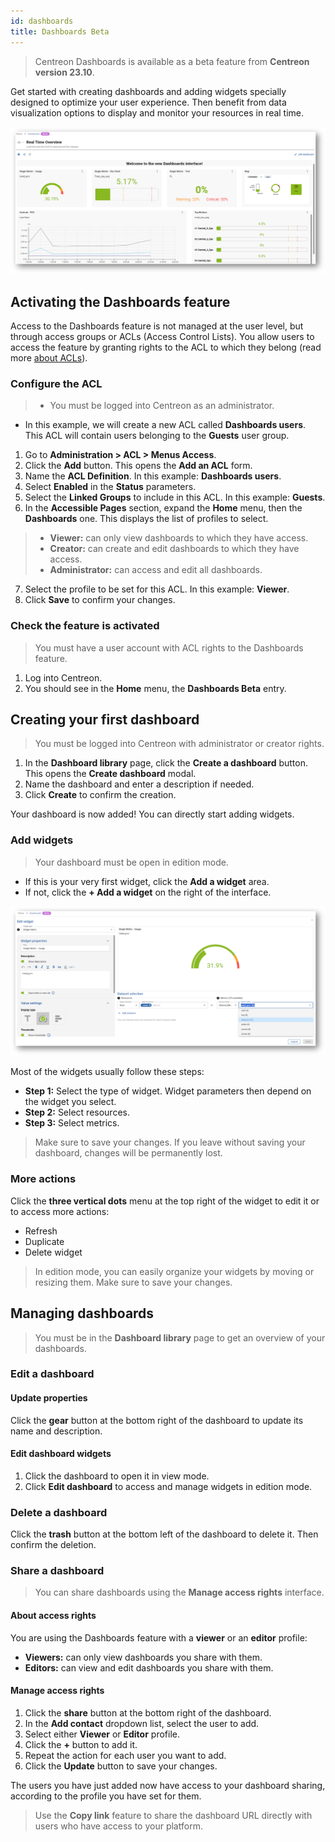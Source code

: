 ```yaml
---
id: dashboards
title: Dashboards Beta
---
```


> Centreon Dashboards is available as a beta feature from **Centreon version 23.10**.

Get started with creating dashboards and adding widgets specially designed to optimize your user experience. Then benefit from data visualization options to display and monitor your resources in real time.

![image](../assets/alerts/dashboard-view.png)

## Activating the Dashboards feature

Access to the Dashboards feature is not managed at the user level, but through access groups or ACLs (Access Control Lists). You allow users to access the feature by granting rights to the ACL to which they belong (read more [about ACLs](../administration/access-control-lists.md)).

### Configure the ACL

> - You must be logged into Centreon as an administrator.
- In this example, we will create a new ACL called **Dashboards users**. This ACL will contain users belonging to the **Guests** user group.

1. Go to **Administration > ACL > Menus Access**.
2. Click the **Add** button. This opens the **Add an ACL** form.
3. Name the **ACL Definition**. In this example: **Dashboards users**.
4. Select **Enabled** in the **Status** parameters.
5. Select the **Linked Groups** to include in this ACL. In this example: **Guests**.
6. In the **Accessible Pages** section, expand the **Home** menu, then the **Dashboards** one. This displays the list of profiles to select.

  > - **Viewer:** can only view dashboards to which they have access.
  > - **Creator:** can create and edit dashboards to which they have access.
  > - **Administrator:** can access and edit all dashboards.

7. Select the profile to be set for this ACL. In this example: **Viewer**.
8. Click **Save** to confirm your changes.

### Check the feature is activated

> You must have a user account with ACL rights to the Dashboards feature.

1. Log into Centreon.
2. You should see in the **Home** menu, the **Dashboards Beta** entry.

## Creating your first dashboard

> You must be logged into Centreon with administrator or creator rights.

1. In the **Dashboard library** page, click the **Create a dashboard** button. This opens the **Create dashboard** modal.
2. Name the dashboard and enter a description if needed.
3. Click **Create** to confirm the creation.

Your dashboard is now added! You can directly start adding widgets.

### Add widgets

> Your dashboard must be open in edition mode. 

- If this is your very first widget, click the **Add a widget** area.
- If not, click the **+ Add a widget** on the right of the interface.

![image](../assets/alerts/widget-view.png)

Most of the widgets usually follow these steps: 

- **Step 1:** Select the type of widget. Widget parameters then depend on the widget you select.
- **Step 2:** Select resources.
- **Step 3:** Select metrics.

 > Make sure to save your changes. If you leave without saving your dashboard, changes will be permanently lost.

### More actions

Click the **three vertical dots** menu at the top right of the widget to edit it or to access more actions:
- Refresh
- Duplicate
- Delete widget

> In edition mode, you can easily organize your widgets by moving or resizing them. Make sure to save your changes.

## Managing dashboards

> You must be in the **Dashboard library** page to get an overview of your dashboards.

### Edit a dashboard


#### Update properties

Click the **gear** button at the bottom right of the dashboard to update its name and description.

#### Edit dashboard widgets 

1. Click the dashboard to open it in view mode.
2. Click **Edit dashboard** to access and manage widgets in edition mode.

### Delete a dashboard

Click the **trash** button at the bottom left of the dashboard to delete it. Then confirm the deletion.

### Share a dashboard

> You can share dashboards using the **Manage access rights** interface.

#### About access rights

You are using the Dashboards feature with a **viewer** or an **editor** profile:

- **Viewers:** can only view dashboards you share with them.
- **Editors:** can view and edit dashboards you share with them.

#### Manage access rights

1. Click the **share** button at the bottom right of the dashboard.
2. In the **Add contact** dropdown list, select the user to add.
3. Select either **Viewer** or **Editor** profile.
4. Click the **+** button to add it.
5. Repeat the action for each user you want to add.
6. Click the **Update** button to save your changes.

The users you have just added now have access to your dashboard sharing, according to the profile you have set for them.

> Use the **Copy link** feature to share the dashboard URL directly with users who have access to your platform.
